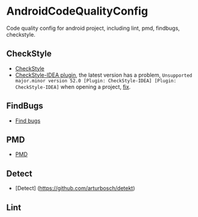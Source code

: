 # AndroidCodeQualityConfig
Code quality config for android project, including lint, pmd, findbugs, checkstyle.

## CheckStyle
+  [CheckStyle](https://github.com/checkstyle/checkstyle)
+  [CheckStyle-IDEA plugin](https://github.com/jshiell/checkstyle-idea), the latest version has a problem, `Unsupported major.minor version 52.0 [Plugin: CheckStyle-IDEA] [Plugin: CheckStyle-IDEA]` when opening a project, [fix](https://github.com/jshiell/checkstyle-idea/issues/142).

## FindBugs
+  [Find bugs](https://github.com/findbugsproject/findbugs)

## PMD
+  [PMD](https://github.com/pmd/pmd)

## Detect
+ [Detect] (https://github.com/arturbosch/detekt)

## Lint

